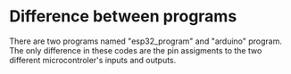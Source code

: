 # Difference between programs

There are two programs named "esp32_program" and "arduino" program. The only difference in these codes are the pin assigments to the
two different microcontroler's inputs and outputs.

